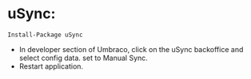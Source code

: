 # uSync:
`Install-Package uSync`
- In developer section of Umbraco, click on the uSync backoffice and select config data. set to Manual Sync. 
- Restart application. 
